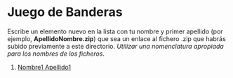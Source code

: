 Juego de Banderas
======

Escribe un elemento nuevo en la lista con tu nombre y primer apellido (por ejemplo, **ApellidoNombre.zip**) que sea un enlace al fichero .zip que habrás subido previamente a este directorio. *Utilizar una nomenclatura apropiada para los nombres de los ficheros*.

1. [Nombre1 Apellido1](enlace-al-fichero)
